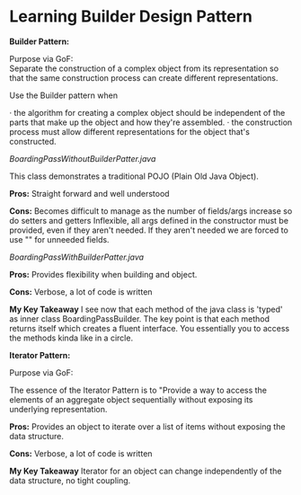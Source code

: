 # Learning Builder Design Pattern

**Builder Pattern:**

Purpose via GoF:  
Separate the construction of a complex object from its representation so that
the same construction process can create different representations. 


Use the Builder pattern when

· the algorithm for creating a complex object should be independent of the
parts that make up the object and how they're assembled.
· the construction process must allow different representations for the
object that's constructed. 



_BoardingPassWithoutBuilderPatter.java_

This class demonstrates a traditional POJO (Plain Old Java Object).


**Pros:**
Straight forward and well understood

**Cons:**
Becomes difficult to manage as the number of fields/args increase so do setters and getters
Inflexible, all args defined in the constructor must be provided, even if they aren't needed.
If they aren't needed we are forced to use "" for unneeded fields.  


_BoardingPassWithBuilderPatter.java_

**Pros:**
Provides flexibility when building and object.

**Cons:**
Verbose, a lot of code is written

**My Key Takeaway**
I see now that each method of the java class is 'typed' as inner class BoardingPassBuilder.  The key
point is that each method returns itself which creates a fluent interface.  You essentially
you to access the methods kinda like in a circle.



**Iterator Pattern:**

Purpose via GoF:

The essence of the Iterator Pattern is to "Provide a way to access the elements of an aggregate object sequentially without exposing its underlying representation.

**Pros:**
Provides an object to iterate over a list of items without exposing the data structure.

**Cons:**
Verbose, a lot of code is written

**My Key Takeaway**
Iterator for an object can change independently of the data structure, no tight coupling.





